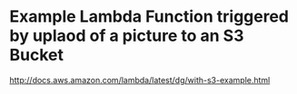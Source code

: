 # Example Lambda Function triggered by uplaod of a picture to an S3 Bucket

http://docs.aws.amazon.com/lambda/latest/dg/with-s3-example.html

